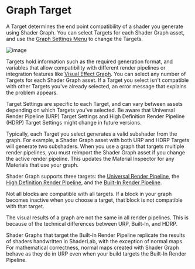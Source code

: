 # Graph Target

A Target determines the end point compatibility of a shader you generate using Shader Graph. You can select Targets for each Shader Graph asset, and use the [Graph Settings Menu](Graph-Settings-Menu.md) to change the Targets.

![image](images/GraphSettings_Menu.png)

Targets hold information such as the required generation format, and variables that allow compatibility with different render pipelines or integration features like [Visual Effect Graph](https://docs.unity3d.com/Packages/com.unity.visualeffectgraph@latest). You can select any number of Targets for each Shader Graph asset. If a Target you select isn't compatible with other Targets you've already selected, an error message that explains the problem appears.

Target Settings are specific to each Target, and can vary between assets depending on which Targets you've selected. Be aware that Universal Render Pipeline (URP) Target Settings and High Definition Render Pipeline (HDRP) Target Settings might change in future versions.

Typically, each Target you select generates a valid subshader from the graph. For example, a Shader Graph asset with both URP and HDRP Targets will generate two subshaders. When you use a graph that targets multiple render pipelines, you must reimport the Shader Graph asset if you change the active render pipeline. This updates the Material Inspector for any Materials that use your graph.

Shader Graph supports three targets: the [Universal Render Pipeline](https://docs.unity3d.com/Packages/com.unity.render-pipelines.universal@12.0/manual/index.html), the [High Definition Render Pipeline](https://docs.unity3d.com/Packages/com.unity.render-pipelines.high-definition@12.0/manual/index.html), and the [Built-In Render Pipeline](https://docs.unity3d.com/2020.3/Documentation/Manual/render-pipelines.html).

Not all blocks are compatible with all targets. If a block in your graph becomes inactive when you choose a target, that block is not compatible with that target.

The visual results of a graph are not the same in all render pipelines. This is because of the technical differences between URP, Built-In, and HDRP.

Shader Graphs that target the Built-In Render Pipeline replicate the results of shaders handwritten in ShaderLab, with the exception of normal maps. For mathematical correctness, normal maps created with Shader Graph behave as they do in URP even when your build targets the Built-In Render Pipeline.
